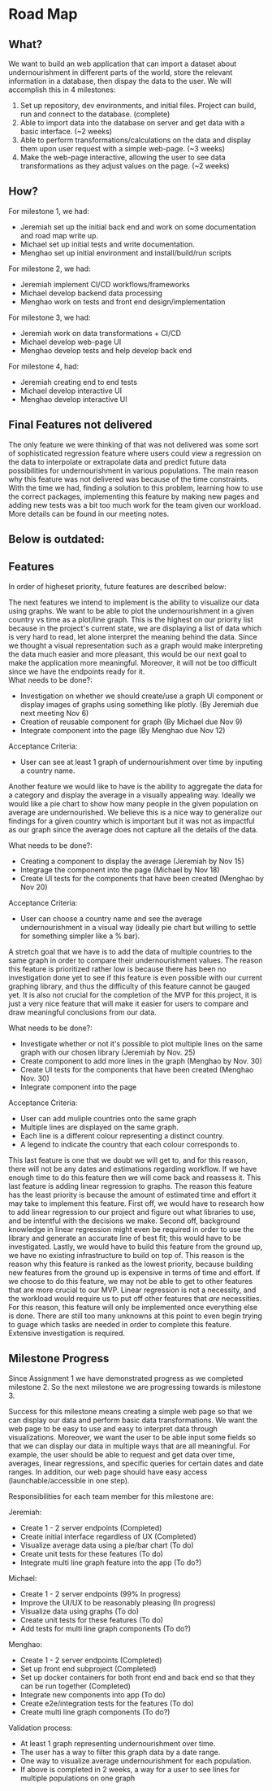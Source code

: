# Road Map

## What?
We want to build an web application that can import a dataset about undernourishment in different parts of the world, store the relevant information in a database, then dispay the data to the user. We will accomplish this in 4 milestones:  

1. Set up repository, dev environments, and initial files. Project can build, run and connect to the database. (complete)
2. Able to import data into the database on server and get data with a basic interface. (~2 weeks)
3. Able to perform transformations/calculations on the data and display them upon user request with a simple web-page. (~3 weeks)
4. Make the web-page interactive, allowing the user to see data transformations as they adjust values on the page. (~2 weeks)

## How?
For milestone 1, we had:  
 - Jeremiah set up the initial back end and work on some documentation and road map write up.
 - Michael set up initial tests and write documentation.
 - Menghao set up initial environment and install/build/run scripts  

For milestone 2, we had:  
 - Jeremiah implement CI/CD workflows/frameworks
 - Michael develop backend data processing
 - Menghao work on tests and front end design/implementation  

For milestone 3, we had:  
 - Jeremiah work on data transformations + CI/CD
 - Michael develop web-page UI
 - Menghao develop tests and help develop back end  

For milestone 4, had:  
 - Jeremiah creating end to end tests
 - Michael develop interactive UI
 - Menghao develop interactive UI

## Final Features not delivered
The only feature we were thinking of that was not delivered was some sort of sophisticated regression feature where users could view a regression on the data to interpolate or extrapolate data and predict future data possibilities for undernourishment in various populations. The main reason why this feature was not delivered was because of the time constraints. With the time we had, finding a solution to this problem, learning how to use the correct packages, implementing this feature by making new pages and adding new tests was a bit too much work for the team given our workload. More details can be found in our meeting notes.

## Below is outdated:

## Features
In order of higheset priority, future features are described below:  

The next features we intend to implement is the ability to visualize our data using graphs. We want to be able to plot the undernourishment in a given country vs time as a plot/line graph. This is the highest on our priority list because in the project's current state, we are displaying a list of data which is very hard to read, let alone interpret the meaning behind the data. Since we thought a visual representation such as a graph would make interpreting the data much easier and more pleasant, this would be our next goal to make the application more meaningful. Moreover, it will not be too difficult since we have the endpoints ready for it.  
What needs to be done?:  
- Investigation on whether we should create/use a graph UI component or display images of graphs using something like plotly. (By Jeremiah due next meeting Nov 6)
- Creation of reusable component for graph (By Michael due Nov 9)
- Integrate component into the page (By Menghao due Nov 12)  

Acceptance Criteria:
- User can see at least 1 graph of undernourishment over time by inputing a country name.

Another feature we would like to have is the ability to aggregate the data for a category and display the average in a visually appealing way. Ideally we would like a pie chart to show how many people in the given population on average are undernourished. We believe this is a nice way to generalize our findings for a given country which is important but it was not as impactful as our graph since the average does not capture all the details of the data.

What needs to be done?:
- Creating a component to display the average (Jeremiah by Nov 15)
- Integrage the component into the page (Michael by Nov 18)
- Create UI tests for the components that have been created (Menghao by Nov 20)

Acceptance Criteria:
- User can choose a country name and see the average undernourishment in a visual way (ideally pie chart but willing to settle for something simpler like a % bar).

A stretch goal that we have is to add the data of multiple countries to the same graph in order to compare their undernourishment values. The reason this feature is prioritized rather low is because there has been no investigation done yet to see if this feature is even possible with our current graphing library, and thus the difficulty of this feature cannot be gauged yet. It is also not crucial for the completion of the MVP for this project, it is just a very nice feature that will make it easier for users to compare and draw meaningful conclusions from our data.

What needs to be done?:
- Investigate whether or not it's possible to plot multiple lines on the same graph with our chosen library (Jeremiah by Nov. 25)
- Create component to add more lines in the graph (Menghao by Nov. 30)
- Create UI tests for the components that have been created (Menghao Nov. 30)
- Integrate component into the page 

Acceptance Criteria:
- User can add muliple countries onto the same graph
- Multiple lines are displayed on the same graph.
- Each line is a different colour representing a distinct country.
- A legend to indicate the country that each colour corresponds to.

This last feature is one that we doubt we will get to, and for this reason, there will not be any dates and estimations regarding workflow. If we have enough time to do this feature then we will come back and reassess it. This last feature is adding linear regression to graphs. The reason this feature has the least priority is because the amount of estimated time and effort it may take to implement this feature. First off, we would have to research how to add linear regression to our project and figure out what libraries to use, and be intentful with the decisions we make. Second off, background knowledge in linear regression might even be required in order to use the library and generate an accurate line of best fit; this would have to be investigated. Lastly, we would have to build this feature from the ground up, we have no existing infrastructure to build on top of. This reason is the reason why this feature is ranked as the lowest priority, because building new features from the ground up is expensive in terms of time and effort. If we choose to do this feature, we may not be able to get to other features that are more crucial to our MVP. Linear regression is not a necessity, and the workload would require us to put off other features that *are* necessities. For this reason, this feature will only be implemented once everything else is done. There are still too many unknowns at this point to even begin trying to guage which tasks are needed in order to complete this feature. Extensive investigation is required.

## Milestone Progress

Since Assignment 1 we have demonstrated progress as we completed milestone 2. So the next milestone we are progressing towards is milestone 3.  

Success for this milestone means creating a simple web page so that we can display our data and perform basic data transformations. We want the web page to be easy to use and easy to interpret data through visualizations. Moreover, we want the user to be able input some fields so that we can display our data in multiple ways that are all meaningful. For example, the user should be able to request and get data over time, averages, linear regressions, and specific queries for certain dates and date ranges. In addition, our web page should have easy access (launchable/accessible in one step).  

Responsibilities for each team member for this milestone are:  

Jeremiah:
 - Create 1 - 2 server endpoints (Completed)
 - Create initial interface regardless of UX (Completed)
 - Visualize average data using a pie/bar chart (To do)
 - Create unit tests for these features (To do)
 - Integrate multi line graph feature into the app (To do?)

Michael:
- Create 1 - 2 server endpoints (99% In progress)
- Improve the UI/UX to be reasonably pleasing (In progress)
- Visualize data using graphs (To do)
- Create unit tests for these features (To do)
- Add tests for multi line graph components (To do?)

Menghao:
 - Create 1 - 2 server endpoints (Completed)
 - Set up front end subproject (Completed)
 - Set up docker containers for both front end and back end so that they can be run together (Completed)
 - Integrate new components into app (To do)
 - Create e2e/integration tests for the features (To do)
 - Create multi line graph components (To do?)

Validation process:
- At least 1 graph representing undernourishment over time.
- The user has a way to filter this graph data by a date range.
- One way to visualize average undernourishment for each population.
- If above is completed in 2 weeks, a way for a user to see lines for multiple populations on one graph
